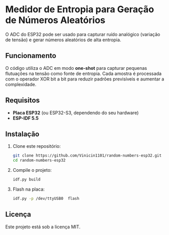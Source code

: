 # Medidor de Entropia para Geração de Números Aleatórios

O ADC do ESP32 pode ser usado para capturar ruído analógico (variação de tensão) e gerar números aleatórios de alta entropia.

## Funcionamento
O código utiliza o ADC em modo **one-shot** para capturar pequenas flutuações na tensão como fonte de entropia. Cada amostra é processada com o operador XOR bit a bit para reduzir padrões previsíveis e aumentar a complexidade.

## Requisitos
- **Placa ESP32** (ou ESP32-S3, dependendo do seu hardware)
- **ESP-IDF 5.5**

## Instalação
1. Clone este repositório:
   ```sh
   git clone https://github.com/Vinicin1101/random-numbers-esp32.git
   cd random-numbers-esp32
   ```
2. Compile o projeto:
   ```sh
   idf.py build
   ```
3. Flash na placa:
   ```sh
   idf.py -p /dev/ttyUSB0  flash
   ```

## Licença
Este projeto está sob a licença MIT.
